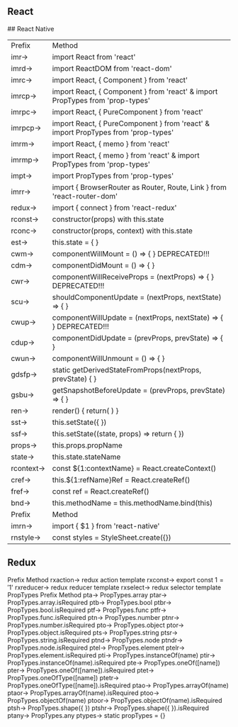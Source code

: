 ## React
<table>
<tr><td>Prefix</td><td>	 Method </td>
<tr><td>imr→</td><td>	import React from 'react'</td></tr>
<tr><td>imrd→</td><td>	import ReactDOM from 'react-dom'</td></tr>
<tr><td>imrc→</td><td>	import React, { Component } from 'react'</td></tr>
<tr><td>imrcp→</td><td>	import React, { Component } from 'react' & import PropTypes from 'prop-types'</td></tr>
<tr><td>imrpc→</td><td>	import React, { PureComponent } from 'react'</td></tr>
<tr><td>imrpcp→</td><td>	import React, { PureComponent } from 'react' & import PropTypes from 'prop-types'</td></tr>
<tr><td>imrm→</td><td>	import React, { memo } from 'react'</td></tr>
<tr><td>imrmp→</td><td>	import React, { memo } from 'react' & import PropTypes from 'prop-types'</td></tr>
<tr><td>impt→</td><td>	import PropTypes from 'prop-types'</td></tr>
<tr><td>imrr→</td><td>	import { BrowserRouter as Router, Route, Link } from 'react-router-dom'</td></tr>
<tr><td>redux→</td><td>	import { connect } from 'react-redux'</td></tr>
<tr><td>rconst→</td><td>	constructor(props) with this.state</td></tr>
<tr><td>rconc→</td><td>	constructor(props, context) with this.state</td></tr>
<tr><td>est→</td><td>	this.state = { }</td></tr>
<tr><td>cwm→</td><td>	componentWillMount = () => { } DEPRECATED!!!</td></tr>
<tr><td>cdm→</td><td>	componentDidMount = () => { }</td></tr>
<tr><td>cwr→</td><td>	componentWillReceiveProps = (nextProps) => { } DEPRECATED!!!</td></tr>
<tr><td>scu→</td><td>	shouldComponentUpdate = (nextProps, nextState) => { }</td></tr>
<tr><td>cwup→</td><td>	componentWillUpdate = (nextProps, nextState) => { } DEPRECATED!!!</td></tr>
<tr><td>cdup→</td><td>	componentDidUpdate = (prevProps, prevState) => { }</td></tr>
<tr><td>cwun→</td><td>	componentWillUnmount = () => { }</td></tr>
<tr><td>gdsfp→</td><td>	static getDerivedStateFromProps(nextProps, prevState) { }</td></tr>
<tr><td>gsbu→</td><td>	getSnapshotBeforeUpdate = (prevProps, prevState) => { }</td></tr>
<tr><td>ren→</td><td>	render() { return( ) }</td></tr>
<tr><td>sst→</td><td>	this.setState({ })</td></tr>
<tr><td>ssf→</td><td>	this.setState((state, props) => return { })</td></tr>
<tr><td>props→</td><td>	this.props.propName</td></tr>
<tr><td>state→</td><td>	this.state.stateName</td></tr>
<tr><td>rcontext→</td><td>	const ${1:contextName} = React.createContext()</td></tr>
<tr><td>cref→</td><td>	this.${1:refName}Ref = React.createRef()</td></tr>
<tr><td>fref→</td><td>	const ref = React.createRef()</td></tr>
<tr><td>bnd→</td><td>	this.methodName = this.methodName.bind(this)</td></tr>
## React Native
<tr><td>Prefix</td><td>Method</td></tr>
<tr><td>imrn→</td><td>	import { $1 } from 'react-native'</td></tr>
<tr><td>rnstyle→</td><td>	const styles = StyleSheet.create({})</td></tr>
</table>

## Redux
Prefix	Method
rxaction→	redux action template
rxconst→	export const $1 = '$1'
rxreducer→	redux reducer template
rxselect→	redux selector template
PropTypes
Prefix	Method
pta→	PropTypes.array
ptar→	PropTypes.array.isRequired
ptb→	PropTypes.bool
ptbr→	PropTypes.bool.isRequired
ptf→	PropTypes.func
ptfr→	PropTypes.func.isRequired
ptn→	PropTypes.number
ptnr→	PropTypes.number.isRequired
pto→	PropTypes.object
ptor→	PropTypes.object.isRequired
pts→	PropTypes.string
ptsr→	PropTypes.string.isRequired
ptnd→	PropTypes.node
ptndr→	PropTypes.node.isRequired
ptel→	PropTypes.element
ptelr→	PropTypes.element.isRequired
pti→	PropTypes.instanceOf(name)
ptir→	PropTypes.instanceOf(name).isRequired
pte→	PropTypes.oneOf([name])
pter→	PropTypes.oneOf([name]).isRequired
ptet→	PropTypes.oneOfType([name])
ptetr→	PropTypes.oneOfType([name]).isRequired
ptao→	PropTypes.arrayOf(name)
ptaor→	PropTypes.arrayOf(name).isRequired
ptoo→	PropTypes.objectOf(name)
ptoor→	PropTypes.objectOf(name).isRequired
ptsh→	PropTypes.shape({ })
ptshr→	PropTypes.shape({ }).isRequired
ptany→	PropTypes.any
ptypes→	static propTypes = {}
